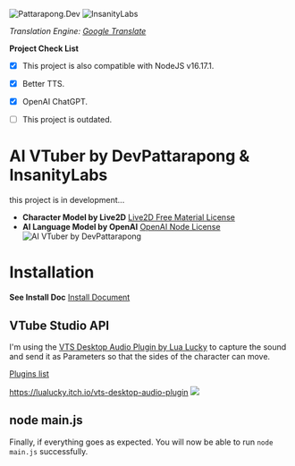 ![Pattarapong.Dev](https://github.com/ponlponl123/AIVTuber/blob/main/img/PattarapongDev.png)
![InsanityLabs](https://github.com/InsanityLabs/AIVTuber/blob/main/img/Insanity%20Labs.png)

*Translation Engine: [Google Translate](https://translate.google.com/)*

**Project Check List**
- [x]  This project is also compatible with NodeJS v16.17.1.

- [x]  Better TTS.
- [x]  OpenAI ChatGPT.
- [ ]  This project is outdated.

# AI VTuber by DevPattarapong & InsanityLabs 
this project is in development...

* **Character Model by Live2D**
[Live2D Free Material License](https://www.live2d.jp/en/terms/live2d-free-material-license-agreement/)
* **AI Language Model by OpenAI**
[OpenAI Node License](https://github.com/openai/openai-node/blob/master/LICENSE)
![AI VTuber by DevPattarapong](https://github.com/ponlponl123/AIVTuber/blob/main/img/Screenshot.png)

# Installation
**See Install Doc**
[Install Document](https://github.com/InsanityLabs/AIVTuber/blob/main/INSTALL.md)

## VTube Studio API
I'm using the [VTS Desktop Audio Plugin by Lua Lucky](https://lualucky.itch.io/vts-desktop-audio-plugin) to capture the sound and send it as Parameters so that the sides of the character can move.

[Plugins list](https://github.com/DenchiSoft/VTubeStudio)

https://lualucky.itch.io/vts-desktop-audio-plugin
![](https://github.com/ponlponl123/AIVTuber/blob/main/img/Screenshot%202023-01-23%20165939.png)

## node main.js
Finally, if everything goes as expected. You will now be able to run `node main.js` successfully. 
